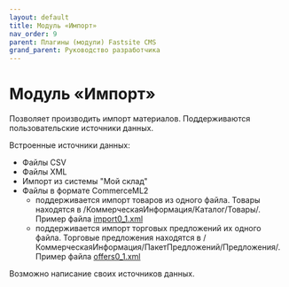 ```yaml
---
layout: default
title: Модуль «Импорт»
nav_order: 9
parent: Плагины (модули) Fastsite CMS
grand_parent: Руководство разработчика
---
```


# Модуль «Импорт»

Позволяет производить импорт материалов. Поддерживаются пользовательские источники данных.

Встроенные источники данных:

* Файлы CSV
* Файлы XML
* Импорт из системы "Мой склад"
* Файлы в формате CommerceML2
	* поддерживается импорт товаров из одного файла. Товары находятся в /КоммерческаяИнформация/Каталог/Товары/. Пример файла [import0_1.xml](https://cetera.ru/uploads/20181115/import0_1.xml)
	* поддерживается импорт торговых предложений их одного файла. Торговые предложения находятся в /КоммерческаяИнформация/ПакетПредложений/Предложения/. Пример файла [offers0_1.xml](https://cetera.ru/uploads/20181115/offers0_1.xml)

Возможно написание своих источников данных.